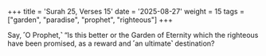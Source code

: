 +++
title = 'Surah 25, Verses 15'
date = '2025-08-27'
weight = 15
tags = ["garden", "paradise", "prophet", "righteous"]
+++

Say, ˹O Prophet,˺ “Is this better or the Garden of Eternity which the righteous have been promised, as a reward and ˹an ultimate˺ destination?